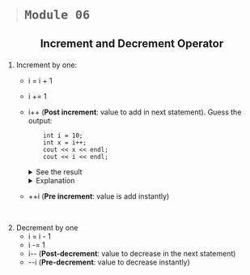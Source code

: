 > # ```Module 06```

## <p align="center"><b>Increment and Decrement Operator</b></p>

1. Increment by one:
    - i = i + 1
    - i += 1
    - i++ (**Post increment**: value to add in next statement). Guess the output:

        ```
            int i = 10;
            int x = i++;
            cout << x << endl;
            cout << i << endl;
        ```

        <details>
                <summary>See the result</summary>

               10
               11
        </details>

        <details>
                <summary>Explanation</summary>
                Here the variable 'i' is initially set as value '10'. In the variable 'x' it was initialized with pre-incremented 'i'. That means, the 'i' will be update it's value by 1 in the next statement when again 'i' will appeared. So, still it's value is '10'. That is why variable 'x' will have value '10' and in the next statement 'i' appears once again so it was updated by '11'.
        </details>
    - ++i (**Pre increment**: value is add instantly)

&nbsp;

2. Decrement by one
    - i = i - 1
    - i -= 1
    - i-- (**Post-decrement**: value to decrease in the next statement)
    - --i (**Pre-decrement**: value to decrease instantly)
